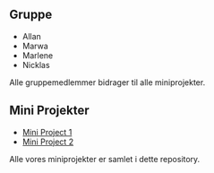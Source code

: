 ## Gruppe

- Allan 
- Marwa 
- Marlene
- Nicklas 

Alle gruppemedlemmer bidrager til alle miniprojekter.

## Mini Projekter
- [Mini Project 1](https://github.com/AllanChandler/Business-Intelligence/tree/main/Mini%20Project%201)
- [Mini Project 2](https://github.com/AllanChandler/Business-Intelligence/tree/main/Mini%20Project%202)


Alle vores miniprojekter er samlet i dette repository.
